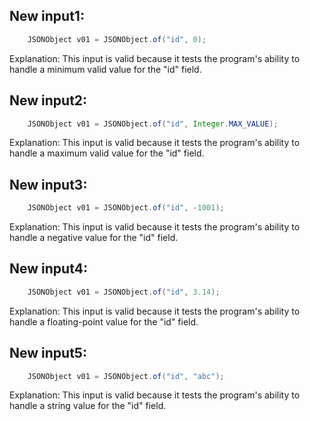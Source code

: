## New input1:
```java
    JSONObject v01 = JSONObject.of("id", 0);
```
Explanation: This input is valid because it tests the program's ability to handle a minimum valid value for the "id" field.

## New input2:
```java
    JSONObject v01 = JSONObject.of("id", Integer.MAX_VALUE);
```
Explanation: This input is valid because it tests the program's ability to handle a maximum valid value for the "id" field.

## New input3:
```java
    JSONObject v01 = JSONObject.of("id", -1001);
```
Explanation: This input is valid because it tests the program's ability to handle a negative value for the "id" field.

## New input4:
```java
    JSONObject v01 = JSONObject.of("id", 3.14);
```
Explanation: This input is valid because it tests the program's ability to handle a floating-point value for the "id" field.

## New input5:
```java
    JSONObject v01 = JSONObject.of("id", "abc");
```
Explanation: This input is valid because it tests the program's ability to handle a string value for the "id" field.